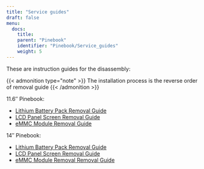 ```yaml
---
title: "Service guides"
draft: false
menu:
  docs:
    title:
    parent: "Pinebook"
    identifier: "Pinebook/Service_guides"
    weight: 5
---
```


These are instruction guides for the disassembly:

{{< admonition type="note" >}}
 The installation process is the reverse order of removal guide
{{< /admonition >}}

11.6″ Pinebook:

* [Lithium Battery Pack Removal Guide](http://files.pine64.org/doc/pinebook/guide/Pinebook_11.6-Battery_Removal_Guide.pdf)
* [LCD Panel Screen Removal Guide](http://files.pine64.org/doc/pinebook/guide/Pinebook_11.6-Screen_Removal_Guide.pdf)
* [eMMC Module Removal Guide](http://files.pine64.org/doc/pinebook/guide/Pinebook_11.6-eMMC_Removal_Guide.pdf)

14″ Pinebook:

* [Lithium Battery Pack Removal Guide](http://files.pine64.org/doc/pinebook/guide/Pinebook_14-Battery_Removal_Guide.pdf)
* [LCD Panel Screen Removal Guide](http://files.pine64.org/doc/pinebook/guide/Pinebook_14-Screen_Removal_Guide.pdf)
* [eMMC Module Removal Removal Guide](http://files.pine64.org/doc/pinebook/guide/Pinebook_14-eMMC_Removal_Guide.pdf)
